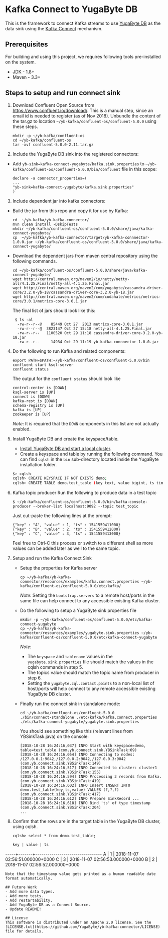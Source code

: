 # Kafka Connect to YugaByte DB

This is the framework to connect Kafka streams to use [YugaByte DB](https://github.com/YugaByte/yugabyte-db) as the data sink using the [Kafka Connect](https://docs.confluent.io/3.0.0/connect/intro.html) mechanism.

## Prerequisites

For building and using this project, we requires following tools pre-installed on the system.
- JDK - 1.8+
- Maven - 3.3+

## Steps to setup and run connect sink
1. Download Confluent Open Source from https://www.confluent.io/download/. This is a manual step, since an email id is needed to register (as of Nov 2018).
   Unbundle the content of the tar.gz to location `~/yb-kafka/confluent-os/confluent-5.0.0` using these steps.
   ```
   mkdir -p ~/yb-kafka/confluent-os
   cd ~/yb-kafka/confluent-os
   tar -xvf confluent-5.0.0-2.11.tar.gz
   ```

2. Include the YugaByte DB sink into the registered connectors:
  - Add `yb-sink=kafka-connect-yugabyte/kafka.sink.properties` to `~/yb-kafka/confluent-os/confluent-5.0.0/bin/confluent` file in this scope:
    ```
    declare -a connector_properties=(
    ...
    "yb-sink=kafka-connect-yugabyte/kafka.sink.properties"
    )
    ```

3. Include dependent jar into kafka connectors:
  - Build the jar from this repo and copy it for use by Kafka:
    ```
    cd  ~/yb-kafka/yb-kafka-connector/
    mvn clean install -DskipTests
    mkdir ~/yb-kafka/confluent-os/confluent-5.0.0/share/java/kafka-connect-yugabyte/
    cp  ~/yb-kafka/yb-kafka-connector/target/yb-kafka-connnector-1.0.0.jar ~/yb-kafka/confluent-os/confluent-5.0.0/share/java/kafka-connect-yugabyte/
    ```
  - Download the dependent jars from maven central repository using the following commands.
    ```
    cd ~/yb-kafka/confluent-os/confluent-5.0.0/share/java/kafka-connect-yugabyte/
    wget http://central.maven.org/maven2/io/netty/netty-all/4.1.25.Final/netty-all-4.1.25.Final.jar
    wget http://central.maven.org/maven2/com/yugabyte/cassandra-driver-core/3.2.0-yb-18/cassandra-driver-core-3.2.0-yb-18.jar
    wget http://central.maven.org/maven2/com/codahale/metrics/metrics-core/3.0.1/metrics-core-3.0.1.jar
    ```

    The final list of jars should look like this:
    ```
     $ ls -al
      -rw-r--r--@    85449 Oct 27  2013 metrics-core-3.0.1.jar
      -rw-r--r--@  3823147 Oct 27 15:18 netty-all-4.1.25.Final.jar
      -rw-r--r--   1100520 Oct 29 11:18 cassandra-driver-core-3.2.0-yb-18.jar
      -rw-r--r--     14934 Oct 29 11:19 yb-kafka-connnector-1.0.0.jar
     ```

4. Do the following to run Kafka and related components:
   ```
   export PATH=$PATH:~/yb-kafka/confluent-os/confluent-5.0.0/bin
   confluent start ksql-server
   confluent status
   ```

   The output for the `confluent status` should look like
   ```
   control-center is [DOWN]
   ksql-server is [UP]
   connect is [DOWN]
   kafka-rest is [DOWN]
   schema-registry is [UP]
   kafka is [UP]
   zookeeper is [UP]
   ```
   *Note*: It is required that the `DOWN` components in this list are not actually enabled.

5. Install YugaByte DB and create the keyspace/table.
   - [Install YugaByte DB and start a local cluster](https://docs.yugabyte.com/quick-start/install/).
   - Create a keyspace and table by running the following command. You can find `cqlsh` in the `bin` sub-directory located inside the YugaByte installation folder.
   ```sh
   $> cqlsh
   cqlsh> CREATE KEYSPACE IF NOT EXISTS demo;
   cqlsh> CREATE TABLE demo.test_table (key text, value bigint, ts timestamp, PRIMARY KEY (key));
   ```

6. Kafka topic producer
   Run the following to produce data in a test topic
   ```
   $ ~/yb-kafka/confluent-os/confluent-5.0.0/bin/kafka-console-producer --broker-list localhost:9092 --topic test_topic
   ```
   Just cut-paste the following lines at the prompt:
   ```
   {"key" : "A", "value" : 1, "ts" : 1541559411000}
   {"key" : "B", "value" : 2, "ts" : 1541559412000}
   {"key" : "C", "value" : 3, "ts" : 1541559413000}
   ```
   Feel free to Ctrl-C this process or switch to a different shell as more values can be added later as well to the same topic.

7. Setup and run the Kafka Connect Sink
   - Setup the properties for Kafka server
     ```
     cp ~/yb-kafka/yb-kafka-connector/resources/examples/kafka.connect.properties ~/yb-kafka/confluent-os/confluent-5.0.0/etc/kafka/
     ```

     *Note*: Setting the `bootstrap.servers` to a remote host/ports in the same file can help connect to any accessible existing Kafka cluster.

   - Do the following to setup a YugaByte sink properties file
     ```
     mkdir -p ~/yb-kafka/confluent-os/confluent-5.0.0/etc/kafka-connect-yugabyte
     cp ~/yb-kafka/yb-kafka-connector/resources/examples/yugabyte.sink.properties ~/yb-kafka/confluent-os/confluent-5.0.0/etc/kafka-connect-yugabyte
     ```

     *Note*:
        - The `keyspace` and `tablename` values in the `yugabyte.sink.properties` file should match the values in the cqlsh commands in step 5.
        - The topics value should match the topic name from producer in step 6.
        - Setting the `yugabyte.cql.contact.points` to a non-local list of host/ports will help connect to any remote accessible existing YugaByte DB cluster.

   - Finally run the connect sink in standalone mode:
     ```
     cd ~/yb-kafka/confluent-os/confluent-5.0.0
     ./bin/connect-standalone ./etc/kafka/kafka.connect.properties ./etc/kafka-connect-yugabyte/yugabyte.sink.properties
     ```

     You should see something like this (relevant lines from YBSinkTask.java) on the console:
     ```
     [2018-10-28 16:24:16,037] INFO Start with keyspace=demo, table=test_table (com.yb.connect.sink.YBSinkTask:69)
     [2018-10-28 16:24:16,054] INFO Connecting to nodes: /127.0.0.1:9042,/127.0.0.2:9042,/127.0.0.3:9042 (com.yb.connect.sink.YBSinkTask:149)
     [2018-10-28 16:24:16,517] INFO Connected to cluster: cluster1 (com.yb.connect.sink.YBSinkTask:155)
     [2018-10-28 16:24:16,594] INFO Processing 3 records from Kafka. (com.yb.connect.sink.YBSinkTask:419)
     [2018-10-28 16:24:16,602] INFO Insert INSERT INTO demo.test_table(key,ts,value) VALUES (?,?,?) (com.yb.connect.sink.YBSinkTask:417)
     [2018-10-28 16:24:16,612] INFO Prepare SinkRecord ...
     [2018-10-28 16:24:16,618] INFO Bind 'ts' of type timestamp (com.yb.connect.sink.YBSinkTask:204)
     ...
     ```

8. Confirm that the rows are in the target table in the YugaByte DB cluster, using cqlsh.
   ```
   cqlsh> select * from demo.test_table;

   key | value | ts
  -----+-------+---------------------------------
     A |     1 | 2018-11-07 02:56:51.000000+0000
     C |     3 | 2018-11-07 02:56:53.000000+0000
     B |     2 | 2018-11-07 02:56:52.000000+0000
   ```
   Note that the timestamp value gets printed as a human readable date format automatically.

## Future Work
- Add more data types.
- Add more tests.
- Add restartability.
- Add YugaByte DB as a Connect Source.
- Update README!

## License
This software is distributed under an Apache 2.0 license. See the [LICENSE.txt](https://github.com/YugaByte/yb-kafka-connector/LICENSE) file for details.
